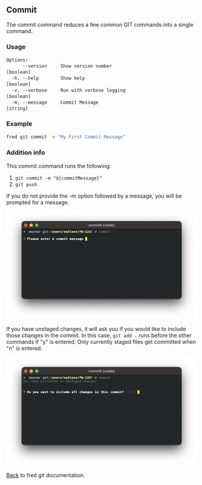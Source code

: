 ## Commit

The commit command reduces a few common GIT commands into a single command.  

### Usage

```
Options:
      --version     Show version number                                [boolean]
  -h, --help        Show help                                          [boolean]
  -v, --verbose     Run with verbose logging                           [boolean]
  -m, --message     Commit Message                                      [string]
```

### Example

```sh
fred git commit -m "My First Commit Message"
```

### Addition info

This commit command runs the following:

1. `git commit -m "${commitMessage}"`
2. `git push`

If you do not provide the -m option followed by a message, you will be prompted for a message.

![commit](./commit-prompt.png)

If you have unstaged changes, it will ask you if you would like to include those changes in the commit.  In this case, `git add .` runs before the other commands if "y" is entered.  Only currently staged files get committed when "n" is entered.

![commit](./commit-staging.png)

[Back](../README.md) to fred git documentation.
